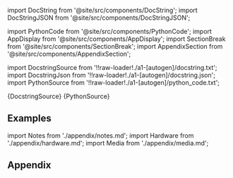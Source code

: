 
[//]: # (Custom component imports)

import DocString from '@site/src/components/DocString';
import DocStringJSON from '@site/src/components/DocStringJSON';

import PythonCode from '@site/src/components/PythonCode';
import AppDisplay from '@site/src/components/AppDisplay';
import SectionBreak from '@site/src/components/SectionBreak';
import AppendixSection from '@site/src/components/AppendixSection';

[//]: # (Docstring)

import DocstringSource from '!!raw-loader!./a1-[autogen]/docstring.txt';
import DocstringJson from '!!raw-loader!./a1-[autogen]/docstring.json';
import PythonSource from '!!raw-loader!./a1-[autogen]/python_code.txt';

<DocString>{DocstringSource}</DocString>
<DocStringJSON data={DocstringJson} />
<PythonCode GLink='LOGIC_GATES/CONDITIONALS/CONDITIONAL/CONDITIONAL.py'>{PythonSource}</PythonCode>

<SectionBreak />

    

[//]: # (Examples)

## Examples

<AppDisplay 
  GLink='LOGIC_GATES/CONDITIONALS/CONDITIONAL'
  nodeLabel='CONDITIONAL'>
</AppDisplay>

<SectionBreak />

    

[//]: # (Appendix)

import Notes from './appendix/notes.md';
import Hardware from './appendix/hardware.md';
import Media from './appendix/media.md';

## Appendix

<AppendixSection index={0} folderPath='nodes/LOGIC_GATES/CONDITIONALS/CONDITIONAL/appendix/'><Notes /></AppendixSection>
<AppendixSection index={1} folderPath='nodes/LOGIC_GATES/CONDITIONALS/CONDITIONAL/appendix/'><Hardware /></AppendixSection>
<AppendixSection index={2} folderPath='nodes/LOGIC_GATES/CONDITIONALS/CONDITIONAL/appendix/'><Media /></AppendixSection>


